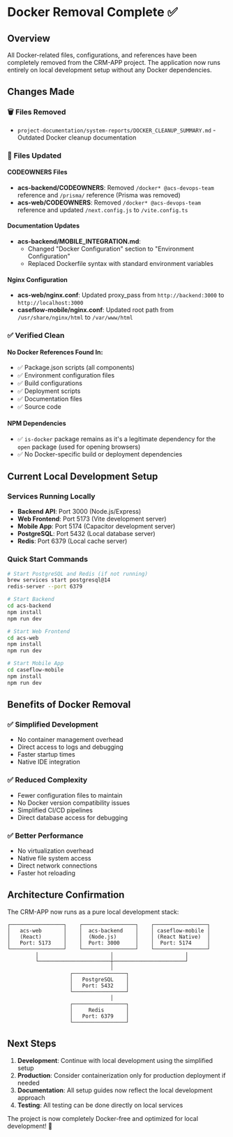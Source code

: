 # Docker Removal Complete ✅

## Overview

All Docker-related files, configurations, and references have been completely removed from the CRM-APP project. The application now runs entirely on local development setup without any Docker dependencies.

## Changes Made

### 🗑️ **Files Removed**
- `project-documentation/system-reports/DOCKER_CLEANUP_SUMMARY.md` - Outdated Docker cleanup documentation

### 🔧 **Files Updated**

#### **CODEOWNERS Files**
- **acs-backend/CODEOWNERS**: Removed `/docker* @acs-devops-team` reference and `/prisma/` reference (Prisma was removed)
- **acs-web/CODEOWNERS**: Removed `/docker* @acs-devops-team` reference and updated `/next.config.js` to `/vite.config.ts`

#### **Documentation Updates**
- **acs-backend/MOBILE_INTEGRATION.md**: 
  - Changed "Docker Configuration" section to "Environment Configuration"
  - Replaced Dockerfile syntax with standard environment variables

#### **Nginx Configuration**
- **acs-web/nginx.conf**: Updated proxy_pass from `http://backend:3000` to `http://localhost:3000`
- **caseflow-mobile/nginx.conf**: Updated root path from `/usr/share/nginx/html` to `/var/www/html`

### ✅ **Verified Clean**

#### **No Docker References Found In:**
- ✅ Package.json scripts (all components)
- ✅ Environment configuration files
- ✅ Build configurations
- ✅ Deployment scripts
- ✅ Documentation files
- ✅ Source code

#### **NPM Dependencies**
- ✅ `is-docker` package remains as it's a legitimate dependency for the `open` package (used for opening browsers)
- ✅ No Docker-specific build or deployment dependencies

## Current Local Development Setup

### **Services Running Locally**
- **Backend API**: Port 3000 (Node.js/Express)
- **Web Frontend**: Port 5173 (Vite development server)
- **Mobile App**: Port 5174 (Capacitor development server)
- **PostgreSQL**: Port 5432 (Local database server)
- **Redis**: Port 6379 (Local cache server)

### **Quick Start Commands**
```bash
# Start PostgreSQL and Redis (if not running)
brew services start postgresql@14
redis-server --port 6379

# Start Backend
cd acs-backend
npm install
npm run dev

# Start Web Frontend
cd acs-web
npm install
npm run dev

# Start Mobile App
cd caseflow-mobile
npm install
npm run dev
```

## Benefits of Docker Removal

### **✅ Simplified Development**
- No container management overhead
- Direct access to logs and debugging
- Faster startup times
- Native IDE integration

### **✅ Reduced Complexity**
- Fewer configuration files to maintain
- No Docker version compatibility issues
- Simplified CI/CD pipelines
- Direct database access for debugging

### **✅ Better Performance**
- No virtualization overhead
- Native file system access
- Direct network connections
- Faster hot reloading

## Architecture Confirmation

The CRM-APP now runs as a pure local development stack:

```
┌─────────────────┐    ┌─────────────────┐    ┌─────────────────┐
│   acs-web       │    │  acs-backend    │    │ caseflow-mobile │
│   (React)       │    │  (Node.js)      │    │ (React Native)  │
│   Port: 5173    │    │  Port: 3000     │    │  Port: 5174     │
└─────────────────┘    └─────────────────┘    └─────────────────┘
         │                       │                       │
         └───────────────────────┼───────────────────────┘
                                 │
                    ┌─────────────────┐
                    │   PostgreSQL    │
                    │   Port: 5432    │
                    └─────────────────┘
                                 │
                    ┌─────────────────┐
                    │     Redis       │
                    │   Port: 6379    │
                    └─────────────────┘
```

## Next Steps

1. **Development**: Continue with local development using the simplified setup
2. **Production**: Consider containerization only for production deployment if needed
3. **Documentation**: All setup guides now reflect the local development approach
4. **Testing**: All testing can be done directly on local services

The project is now completely Docker-free and optimized for local development! 🎉
